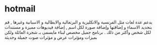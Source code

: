 # hotmail
 يدعم عدة لغات مثل الفرنسية والانكليزية و البرتغالية والايطالية و الاسبانية وغيرها , قم بتحديد الاسماء و إضاقتها وإضافة صورة لكل اسم , إضافة فيديوهات مميزة و مستندات لكل شخص وأكثر من ذلك . برنامج جميل مخصص لبناء مايسمى بـ شجرة العائلة ولكن بميزات ومؤثرات عرض  و مؤثرات صوت جميلة وحديثة
